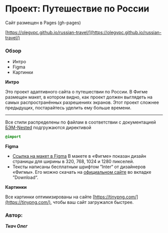 # Проект: Путешествие по России

Сайт размещен в Pages  (gh-pages)

[https://olegvpc.github.io/russian-travel/](https://olegvpc.github.io/russian-travel/)

### Обзор
* Интро
* Figma
* Картинки

**Интро**


Это проект адаптивного сайта о путешествии по России.
В Фигме размещен макет, в котором видно, как проект должен выглядеть на самых распространённых разрешениях экранов.
Этот проект сложнее предыдущих, постарайтесь уделить ему больше времени.

***
Все стили распределены по файлам в соответствии с документацией [БЭМ-Nested](https://ru.bem.info/methodology/filestructure/#nested)
подгружаются директивой
```css
@import
```

**Figma**

* [Ссылка на макет в Figma](https://www.figma.com/file/5S2WSbEFL6awjVWJ0NWL8Q/Sprint-3_-Russia-_-desktop-mobile?node-id=28503%3A0)
В макете в «Фигме» показан дизайн страницы для ширины в 320, 768, 1024 и 1280 пикселей.
* Тексты написаны бесплатным шрифтом ”Inter“ от дизайнеров «Фигмы». Его можно скачать на [официальном сайте](https://rsms.me/inter/) во вкладке ”Download“.

**Картинки**

Все картинки оптимизированы на сайте  [https://tinypng.com/](https://tinypng.com/), чтобы ваш сайт загружался быстрее.

### Автор:

***Ткач Олег***
